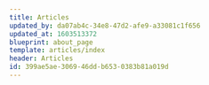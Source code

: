 ```yaml
---
title: Articles
updated_by: da07ab4c-34e8-47d2-afe9-a33081c1f656
updated_at: 1603513372
blueprint: about_page
template: articles/index
header: Articles
id: 399ae5ae-3069-46dd-b653-0383b81a019d
---
```

